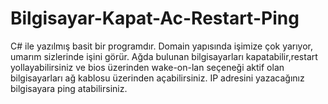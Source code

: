 # Bilgisayar-Kapat-Ac-Restart-Ping
C# ile yazılmış basit bir programdır. Domain yapısında işimize çok yarıyor, umarım sizlerinde işini görür.
Ağda bulunan bilgisayarları kapatabilir,restart yollayabilirsiniz ve bios üzerinden wake-on-lan seçeneği aktif olan bilgisayarları ağ kablosu üzerinden açabilirsiniz. IP adresini yazacağınız bilgisayara ping atabilirsiniz.
